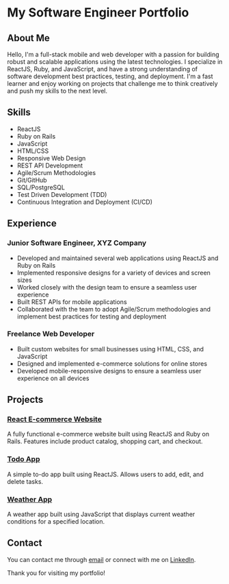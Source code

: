 # My Software Engineer Portfolio

## About Me

Hello, I'm a full-stack mobile and web developer with a passion for building robust and scalable applications using the latest technologies. I specialize in ReactJS, Ruby, and JavaScript, and have a strong understanding of software development best practices, testing, and deployment. I'm a fast learner and enjoy working on projects that challenge me to think creatively and push my skills to the next level.

## Skills

- ReactJS
- Ruby on Rails
- JavaScript
- HTML/CSS
- Responsive Web Design
- REST API Development
- Agile/Scrum Methodologies
- Git/GitHub
- SQL/PostgreSQL
- Test Driven Development (TDD)
- Continuous Integration and Deployment (CI/CD)

## Experience

### Junior Software Engineer, XYZ Company
- Developed and maintained several web applications using ReactJS and Ruby on Rails
- Implemented responsive designs for a variety of devices and screen sizes
- Worked closely with the design team to ensure a seamless user experience
- Built REST APIs for mobile applications
- Collaborated with the team to adopt Agile/Scrum methodologies and implement best practices for testing and deployment

### Freelance Web Developer
- Built custom websites for small businesses using HTML, CSS, and JavaScript
- Designed and implemented e-commerce solutions for online stores
- Developed mobile-responsive designs to ensure a seamless user experience on all devices

## Projects

### [React E-commerce Website](https://github.com/username/react-ecommerce)
A fully functional e-commerce website built using ReactJS and Ruby on Rails. Features include product catalog, shopping cart, and checkout.

### [Todo App](https://github.com/username/todo-app)
A simple to-do app built using ReactJS. Allows users to add, edit, and delete tasks.

### [Weather App](https://github.com/username/weather-app)
A weather app built using JavaScript that displays current weather conditions for a specified location. 

## Contact

You can contact me through [email](mailto:devs.josia@gmail.com) or connect with me on [LinkedIn](https://www.linkedin.com/in/kamaujosia).

Thank you for visiting my portfolio!
